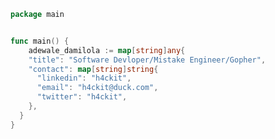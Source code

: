 <!--### Hi there, I'm Damilola 👋-->

<!--
**yoruba-codigy/yoruba-codigy** is a ✨ _special_ ✨ repository because its `README.md` (this file) appears on your GitHub profile.

Here are some ideas to get you started:

- 🔭 I’m currently working on ...
- 🌱 I’m currently learning ...
- 👯 I’m looking to collaborate on ...
- 🤔 I’m looking for help with ...
- 💬 Ask me about ...
- 📫 How to reach me: ...
- 😄 Pronouns: ...
- ⚡ Fun fact: ...
-->
<!--
<details>
  <summary> See Profile Metrics </summary>
  
  [![Nothing here? Click to view][imgurl]][imgurl]
  
</details>

[imgurl]: https://metrics.lecoq.io/h4ckitt?template=classic&languages=1&gists=1&languages.limit=8&languages.sections=most-used&languages.colors=github&languages.threshold=0%25&languages.indepth=false&languages.recent.load=300&languages.recent.days=14&config.timezone=Africa%2FLagos
  -->
  <!-- [![My Github Stats](https://github-readme-stats.vercel.app/api?username=h4ckitt&count_private=true&show_icons=true&theme=dark)](https://github-readme-stats.vercel.app/api?username=h4ckitt&count_private=true&show_icons=true&theme=dark) [![Top Langs](https://github-readme-stats.vercel.app/api/top-langs/?username=h4ckitt&theme=dark&layout=compact)](https://github-readme-stats.vercel.app/api/top-langs/?username=h4ckitt&theme=dark) -->
  
```go
package main


func main() {
	adewale_damilola := map[string]any{
    "title": "Software Devloper/Mistake Engineer/Gopher",
    "contact": map[string]string{
      "linkedin": "h4ckit",
      "email": "h4ckit@duck.com",
      "twitter": "h4ckit",
    },
  }
}
```
